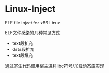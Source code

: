 # Linux-Inject
ELF file inject for x86 Linux

ELF文件感染的几种常见方式 
* text段扩充  
* data段扩充 
* text段填充

通过寄生代码调用宿主进程libc符号/加载动态库实现
